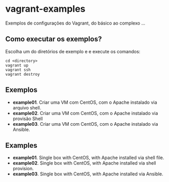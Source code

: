 # vagrant-examples
Exemplos de configurações do Vagrant, do básico ao complexo ...

## Como executar os exemplos?

Escolha um do diretórios de exemplo e e execute os comandos:

```
cd <directory>
vagrant up
vagrant ssh
vagrant destroy
```


## Exemplos

* **example01**. Criar uma VM com CentOS, com o Apache instalado via arquivo shell.
* **example02**. Criar uma VM com CentOS, com o Apache instalado via provisão Shell
* **example03**. Criar uma VM com CentOS, com o Apache instalado via Ansible.


## Examples

* **example01**. Single box with CentOS, with Apache installed via shell file.
* **example02**. Single box with CentOS, with Apache installed via shell provision.
* **example03**. Single box with CentOS, with Apache installed via Ansible.
